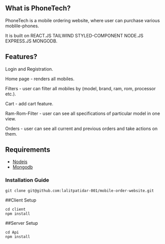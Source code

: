## What is PhoneTech?
 PhoneTech is a mobile ordering website, where user can purchase various moblile-phones.
 
 It is built on REACT.JS TAILWIND STYLED-COMPONENT NODE.JS EXPRESS.JS MONGODB.


## Features?
 Login and Registration.
 
 Home page - renders all mobiles.
 
 Filters - user can filter all mobiles by (model, brand, ram, rom, processor etc.).

 Cart - add cart feature.

 Ram-Rom-Filter - user can see all specifications of particular model in one view.

 Orders - user can see all current and previous orders and take actions on them.


## Requirements
- [Nodejs](https://nodejs.org/en/download)
- [Mongodb](https://www.mongodb.com/docs/manual/administration/install-community/)

### Installation Guide

```shell
git clone git@github.com:lalitpatidar-001/mobile-order-website.git
```
##Client Setup
```shell
cd client
npm install
```
##Server Setup


```shell
cd Api
npm install
```



 
